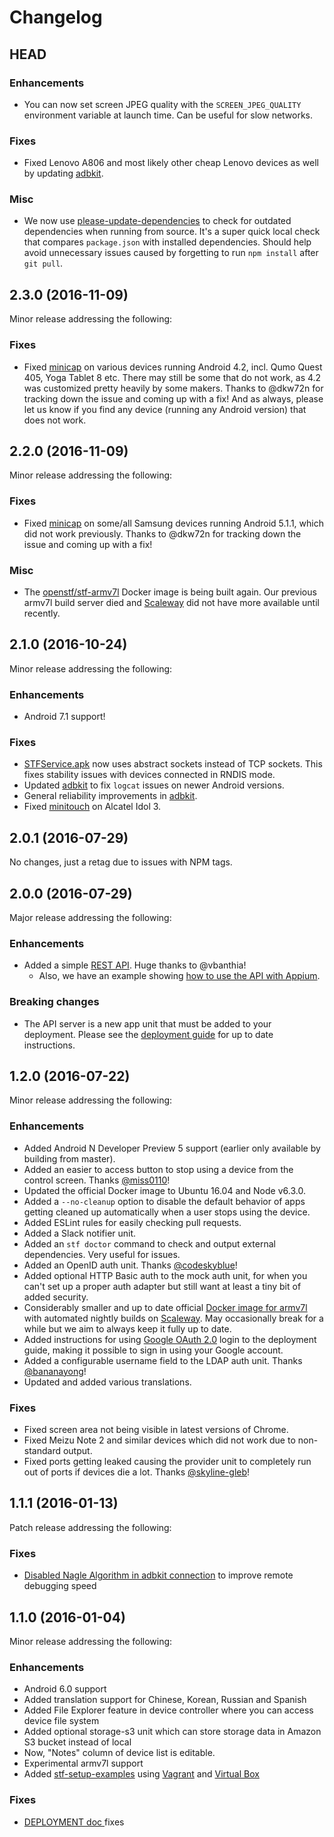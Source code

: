 # Changelog

## HEAD

### Enhancements

- You can now set screen JPEG quality with the `SCREEN_JPEG_QUALITY` environment variable at launch time. Can be useful for slow networks.

### Fixes

- Fixed Lenovo A806 and most likely other cheap Lenovo devices as well by updating [adbkit](https://github.com/openstf/adbkit).

### Misc

- We now use [please-update-dependencies](https://github.com/sorccu/please-update-dependencies) to check for outdated dependencies when running from source. It's a super quick local check that compares `package.json` with installed dependencies. Should help avoid unnecessary issues caused by forgetting to run `npm install` after `git pull`.

## 2.3.0 (2016-11-09)

Minor release addressing the following:

### Fixes

- Fixed [minicap](https://github.com/openstf/minicap) on various devices running Android 4.2, incl. Qumo Quest 405, Yoga Tablet 8 etc. There may still be some that do not work, as 4.2 was customized pretty heavily by some makers. Thanks to @dkw72n for tracking down the issue and coming up with a fix! And as always, please let us know if you find any device (running any Android version) that does not work.

## 2.2.0 (2016-11-09)

Minor release addressing the following:

### Fixes

- Fixed [minicap](https://github.com/openstf/minicap) on some/all Samsung devices running Android 5.1.1, which did not work previously. Thanks to @dkw72n for tracking down the issue and coming up with a fix!

### Misc

- The [openstf/stf-armv7l](https://hub.docker.com/r/openstf/stf-armv7l/) Docker image is being built again. Our previous armv7l build server died and [Scaleway](https://www.scaleway.com/) did not have more available until recently.

## 2.1.0 (2016-10-24)

Minor release addressing the following:

### Enhancements

- Android 7.1 support!

### Fixes

- [STFService.apk](https://github.com/openstf/STFService.apk) now uses abstract sockets instead of TCP sockets. This fixes stability issues with devices connected in RNDIS mode.
- Updated [adbkit](https://github.com/openstf/adbkit) to fix `logcat` issues on newer Android versions.
- General reliability improvements in [adbkit](https://github.com/openstf/adbkit).
- Fixed [minitouch](https://github.com/openstf/minitouch) on Alcatel Idol 3.

## 2.0.1 (2016-07-29)

No changes, just a retag due to issues with NPM tags.

## 2.0.0 (2016-07-29)

Major release addressing the following:

### Enhancements

- Added a simple [REST API](doc/API.md). Huge thanks to @vbanthia!
    * Also, we have an example showing [how to use the API with Appium](https://github.com/openstf/stf-appium-example).

### Breaking changes

- The API server is a new app unit that must be added to your deployment. Please see the [deployment guide](doc/DEPLOYMENT.md) for up to date instructions.

## 1.2.0 (2016-07-22)

Minor release addressing the following:

### Enhancements

* Added Android N Developer Preview 5 support (earlier only available by building from master).
* Added an easier to access button to stop using a device from the control screen. Thanks [@miss0110](https://github.com/miss0110)!
* Updated the official Docker image to Ubuntu 16.04 and Node v6.3.0.
* Added a `--no-cleanup` option to disable the default behavior of apps getting cleaned up automatically when a user stops using the device.
* Added ESLint rules for easily checking pull requests.
* Added a Slack notifier unit.
* Added an `stf doctor` command to check and output external dependencies. Very useful for issues.
* Added an OpenID auth unit. Thanks [@codeskyblue](https://github.com/codeskyblue)!
* Added optional HTTP Basic auth to the mock auth unit, for when you can't set up a proper auth adapter but still want at least a tiny bit of added security.
* Considerably smaller and up to date official [Docker image for armv7l](https://hub.docker.com/r/openstf/stf-armv7l/) with automated nightly builds on [Scaleway](https://www.scaleway.com/). May occasionally break for a while but we aim to always keep it fully up to date.
* Added instructions for using [Google OAuth 2.0](https://developers.google.com/identity/protocols/OAuth2) login to the deployment guide, making it possible to sign in using your Google account.
* Added a configurable username field to the LDAP auth unit. Thanks [@bananayong](https://github.com/bananayong)!
* Updated and added various translations.

### Fixes

* Fixed screen area not being visible in latest versions of Chrome.
* Fixed Meizu Note 2 and similar devices which did not work due to non-standard output.
* Fixed ports getting leaked causing the provider unit to completely run out of ports if devices die a lot. Thanks [@skyline-gleb](https://github.com/skyline-gleb)!

## 1.1.1 (2016-01-13)

Patch release addressing the following:

### Fixes
- [Disabled Nagle Algorithm in adbkit connection](https://github.com/openstf/adbkit/issues/41) to improve remote debugging speed

## 1.1.0 (2016-01-04)

Minor release addressing the following:

### Enhancements
- Android 6.0 support
- Added translation support for Chinese, Korean, Russian and Spanish
- Added File Explorer feature in device controller where you can access device file system
- Added optional storage-s3 unit which can store storage data in Amazon S3 bucket instead of local
- Now, "Notes" column of device list is editable.
- Experimental armv7l support
- Added [stf-setup-examples](https://github.com/openstf/setup-examples) using [Vagrant](https://www.vagrantup.com/) and [Virtual Box](https://www.virtualbox.org/)

### Fixes
- [DEPLOYMENT doc ](https://github.com/openstf/stf/blob/master/doc/DEPLOYMENT.md) fixes
